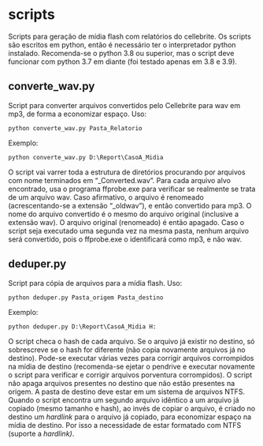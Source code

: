 # scripts

Scripts para geração de mídia flash com relatórios do cellebrite.
Os scripts são escritos em python, então é necessário ter o interpretador python instalado. Recomenda-se o python 3.8 ou superior, mas o script deve funcionar com python 3.7 em diante (foi testado apenas em 3.8 e 3.9).

## converte_wav.py

Script para converter arquivos convertidos pelo Cellebrite para wav em mp3, de forma a economizar espaço.
Uso:

```
python converte_wav.py Pasta_Relatorio
```

Exemplo:

```
python converte_wav.py D:\Report\CasoA_Midia
```

O script vai varrer toda a estrutura de diretórios procurando por arquivos com nome terminados em “\_Converted.wav”. Para cada arquivo alvo encontrado, usa o programa ffprobe.exe para verificar se realmente se trata de um arquivo wav. Caso afirmativo, o arquivo é renomeado (acrescentando-se a extensão “\_oldwav”), e então convertido para mp3. O nome do arquivo convertido é o mesmo do arquivo original (inclusive a extensão wav). O arquivo original (renomeado) é então apagado.
Caso o script seja executado uma segunda vez na mesma pasta, nenhum arquivo será convertido, pois o ffprobe.exe o identificará como mp3, e não wav.

## deduper.py

Script para cópia de arquivos para a mídia flash. Uso:

```
python deduper.py Pasta_origem Pasta_destino
```

Exemplo:

```
python deduper.py D:\Report\CasoA_Midia H:
```

O script checa o hash de cada arquivo. Se o arquivo já existir no destino, só sobrescreve se o hash for diferente (não copia novamente arquivos já no destino). Pode-se executar várias vezes para corrigir arquivos corrompidos na mídia de destino (recomenda-se ejetar o pendrive e executar novamente o script para verificar e corrigir arquivos porventura corrompidos).
O script não apaga arquivos presentes no destino que não estão presentes na origem.
A pasta de destino deve estar em um sistema de arquivos NTFS. Quando o script encontra um segundo arquivo idêntico a um arquivo já copiado (mesmo tamanho e hash), ao invés de copiar o arquivo, é criado no destino um _hardlink_ para o arquivo já copiado, para economizar espaço na mídia de destino. Por isso a necessidade de estar formatado com NTFS (suporte a _hardlink)_.
